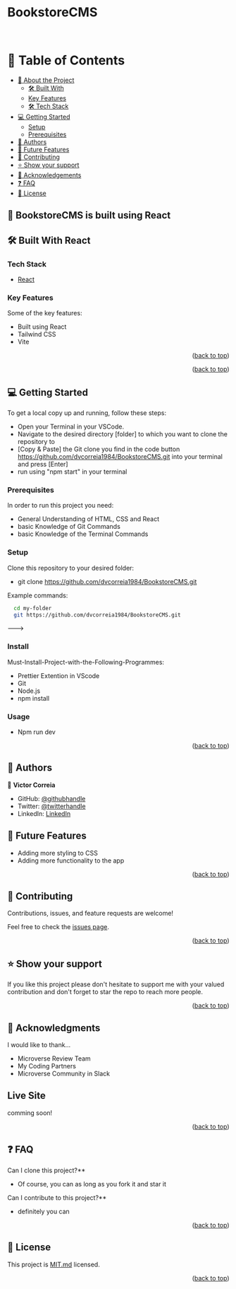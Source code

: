 # BookstoreCMS

<a name="readme-top"></a>

<div align="center">

  <br/>

</div>

# 📗 Table of Contents

- [📖 About the Project](#about-project)
  - [🛠 Built With](#built-with)
  - [Key Features](#key-features)
  - [🛠 Tech Stack](#tech-stack)
- [💻 Getting Started](#getting-started)
  - [Setup](#setup)
  - [Prerequisites](#prerequisites)
- [👥 Authors](#authors)
- [🔭 Future Features](#future-features)
- [🤝 Contributing](#contributing)
- [⭐️ Show your support](#support)
- [🙏 Acknowledgements](#acknowledgements)
- [❓ FAQ](#faq)
- [📝 License](#license)

## 📖 BookstoreCMS is built using React

## 🛠 Built With <a name="built-with">React</a>

### Tech Stack <a name="tech-stack"></a>

  <ul>
    <li><a href="https://developer.mozilla.org/ru/docs/Web/HTML">React</a></li>
  </ul>

### Key Features <a name="key-features">

Some of the key features:

- Built using React
- Tailwind CSS
- Vite

<p align="right">(<a href="#readme-top">back to top</a>)</p>

<p align="right">(<a href="#readme-top">back to top</a>)</p>

## 💻 Getting Started <a name="getting-started"></a>

To get a local copy up and running, follow these steps:

- Open your Terminal in your VSCode.
- Navigate to the desired directory [folder] to which you want to clone the repository to
- [Copy & Paste] the Git clone you find in the code button https://github.com/dvcorreia1984/BookstoreCMS.git into your terminal and press [Enter]
- run using "npm start" in your terminal

### Prerequisites

In order to run this project you need:

- General Understanding of HTML, CSS and React
- basic Knowledge of Git Commands
- basic Knowledge of the Terminal Commands

### Setup

Clone this repository to your desired folder:

- git clone https://github.com/dvcorreia1984/BookstoreCMS.git

Example commands:

```sh
  cd my-folder
  git https://github.com/dvcorreia1984/BookstoreCMS.git

```

--->

### Install

Must-Install-Project-with-the-Following-Programmes:

- Prettier Extention in VScode
- Git
- Node.js
- npm install

### Usage

- Npm run dev

<p align="right">(<a href="#readme-top">back to top</a>)</p>

## 👥 Authors <a name="authors"></a>

👤 **Victor Correia**

- GitHub: [@githubhandle](https://github.com/dvcorreia1984)
- Twitter: [@twitterhandle](https://twitter.com/dvcorreia1984)
- LinkedIn: [LinkedIn](https://linkedin.com/in/dvcorreia)

## 🔭 Future Features <a name="future-features"></a>

- Adding more styling to CSS
- Adding more functionality to the app

<p align="right">(<a href="#readme-top">back to top</a>)</p>

## 🤝 Contributing <a name="contributing"></a>

Contributions, issues, and feature requests are welcome!

Feel free to check the [issues page](https://github.com/dvcorreia1984/BookstoreCMS.git).

<p align="right">(<a href="#readme-top">back to top</a>)</p>

## ⭐️ Show your support <a name="support"></a>

If you like this project please don't hesitate to support me with your valued contribution and don't forget to star the repo to reach more
people.

<p align="right">(<a href="#readme-top">back to top</a>)</p>

## 🙏 Acknowledgments <a name="acknowledgements"></a>

I would like to thank...

- Microverse Review Team
- My Coding Partners
- Microverse Community in Slack

## Live Site <a name="Live Site"></a>

comming soon!

<p align="right">(<a href="#readme-top">back to top</a>)</p>

## ❓ FAQ <a name="faq"></a>

Can I clone this project?\*\*

- Of course, you can as long as you fork it and star it

Can I contribute to this project?\*\*

- definitely you can

<p align="right">(<a href="#readme-top">back to top</a>)</p>

## 📝 License <a name="license"></a>

This project is [MIT.md](MIT) licensed.

<p align="right">(<a href="#readme-top">back to top</a>)</p>